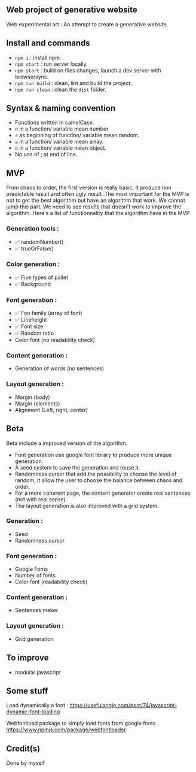 
## Web project of generative website
Web experimental art :
An attempt to create a generative website.

## Install and commands
- `npm i` : install npm.
- `npm start` : run server locally.
- `npm start` : build on files changes, launch a dev server with browsersync.
- `npm run build` : clean, lint and build the project.
- `npm run clean` : clean the `dist` folder.


## Syntax & naming convention
- Functions written in camelCase.
- `n` in a function/ variable mean number 
- `r` as beginning of function/ variable mean random.
- `a` in a function/ variable mean array.
- `o` in a function/ variable mean object.
- No use of ; at end of line.

## MVP 

From chaos to order, the first version is really basic. It produce non predictable result and often ugly result.
The most important for the MVP is not to get the best algorithm but have an algorithm that work. 
We cannot jump this part. We need to see results that doesn't work to improve the algorithm. 
Here's a list of functionnality that the algorithm have in the MVP

### Generation tools :
- ✅ randomNumber()
- ✅ trueOrFalse()

### Color generation : 
- ✅ Five types of pallet 
- ✅ Background

### Font generation :
- ✅ Fon family (array of font)
- ✅ Lineheight
- ✅ Font size
- ✅ Random ratio 
- Color font (no readability check)

### Content generation : 
- Generation of words (no sentences)

### Layout generation : 
- Margin (body)
- Margin (elements)
- Alignment (Left, right, center)

## Beta 

Beta include a improved version of the algorithm. 

- Font generation use google font library to produce more unique generation. 
- A seed system to save the generation and reuse it. 
- Randomness cursor that add the possibility to choose the level of random, It allow the user to choose the balance between chaos and order. 
- For a more coherent page, the content generator create real sentences (not with real sense).
- The layout generation is also improved with a grid system.


### Generation : 
- Seed 
- Randomness cursor

### Font generation :
- Google Fonts
- Number of fonts
- Color font (readability check)


### Content generation : 
- Sentences maker 

### Layout generation : 
- Grid generation


## To improve

- modular javascript

## Some stuff 
Load dynamically a font :
https://usefulangle.com/post/74/javascript-dynamic-font-loading

Webfontload package to simply load fonts from google fonts
https://www.npmjs.com/package/webfontloader

## Credit(s)

Done by myself 
